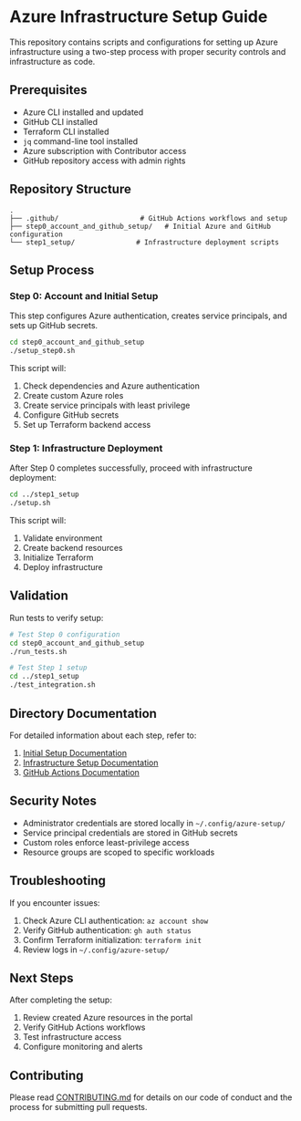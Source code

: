 # Azure Infrastructure Setup Guide

This repository contains scripts and configurations for setting up Azure infrastructure using a two-step process with proper security controls and infrastructure as code.

## Prerequisites

- Azure CLI installed and updated
- GitHub CLI installed
- Terraform CLI installed
- `jq` command-line tool installed
- Azure subscription with Contributor access
- GitHub repository access with admin rights

## Repository Structure

```
.
├── .github/                    # GitHub Actions workflows and setup
├── step0_account_and_github_setup/   # Initial Azure and GitHub configuration
└── step1_setup/               # Infrastructure deployment scripts
```

## Setup Process

### Step 0: Account and Initial Setup

This step configures Azure authentication, creates service principals, and sets up GitHub secrets.

```bash
cd step0_account_and_github_setup
./setup_step0.sh
```

This script will:
1. Check dependencies and Azure authentication
2. Create custom Azure roles
3. Create service principals with least privilege
4. Configure GitHub secrets
5. Set up Terraform backend access

### Step 1: Infrastructure Deployment

After Step 0 completes successfully, proceed with infrastructure deployment:

```bash
cd ../step1_setup
./setup.sh
```

This script will:
1. Validate environment
2. Create backend resources
3. Initialize Terraform
4. Deploy infrastructure

## Validation

Run tests to verify setup:

```bash
# Test Step 0 configuration
cd step0_account_and_github_setup
./run_tests.sh

# Test Step 1 setup
cd ../step1_setup
./test_integration.sh
```

## Directory Documentation

For detailed information about each step, refer to:

1. [Initial Setup Documentation](./step0_account_and_github_setup/README.md)
2. [Infrastructure Setup Documentation](./step1_setup/README.md)
3. [GitHub Actions Documentation](./.github/README.md)

## Security Notes

- Administrator credentials are stored locally in `~/.config/azure-setup/`
- Service principal credentials are stored in GitHub secrets
- Custom roles enforce least-privilege access
- Resource groups are scoped to specific workloads

## Troubleshooting

If you encounter issues:

1. Check Azure CLI authentication: `az account show`
2. Verify GitHub authentication: `gh auth status`
3. Confirm Terraform initialization: `terraform init`
4. Review logs in `~/.config/azure-setup/`

## Next Steps

After completing the setup:

1. Review created Azure resources in the portal
2. Verify GitHub Actions workflows
3. Test infrastructure access
4. Configure monitoring and alerts

## Contributing

Please read [CONTRIBUTING.md](./CONTRIBUTING.md) for details on our code of conduct and the process for submitting pull requests.